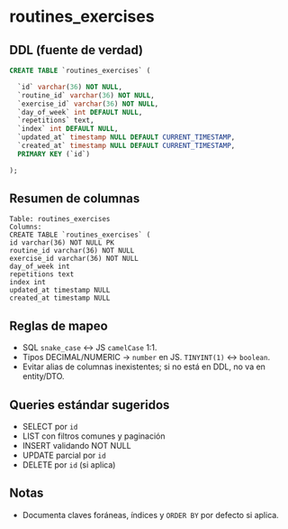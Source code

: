 # routines_exercises

## DDL (fuente de verdad)
```sql
CREATE TABLE `routines_exercises` (

  `id` varchar(36) NOT NULL,
  `routine_id` varchar(36) NOT NULL,
  `exercise_id` varchar(36) NOT NULL,
  `day_of_week` int DEFAULT NULL,
  `repetitions` text,
  `index` int DEFAULT NULL,
  `updated_at` timestamp NULL DEFAULT CURRENT_TIMESTAMP,
  `created_at` timestamp NULL DEFAULT CURRENT_TIMESTAMP,
  PRIMARY KEY (`id`)

);
```

## Resumen de columnas
```
Table: routines_exercises
Columns:
CREATE TABLE `routines_exercises` (
id varchar(36) NOT NULL PK
routine_id varchar(36) NOT NULL
exercise_id varchar(36) NOT NULL
day_of_week int
repetitions text
index int
updated_at timestamp NULL
created_at timestamp NULL
```

## Reglas de mapeo
- SQL `snake_case` ↔ JS `camelCase` 1:1.
- Tipos DECIMAL/NUMERIC → `number` en JS. `TINYINT(1)` ↔ `boolean`.
- Evitar alias de columnas inexistentes; si no está en DDL, no va en entity/DTO.

## Queries estándar sugeridos
- SELECT por `id`
- LIST con filtros comunes y paginación
- INSERT validando NOT NULL
- UPDATE parcial por `id`
- DELETE por `id` (si aplica)

## Notas
- Documenta claves foráneas, índices y `ORDER BY` por defecto si aplica.
